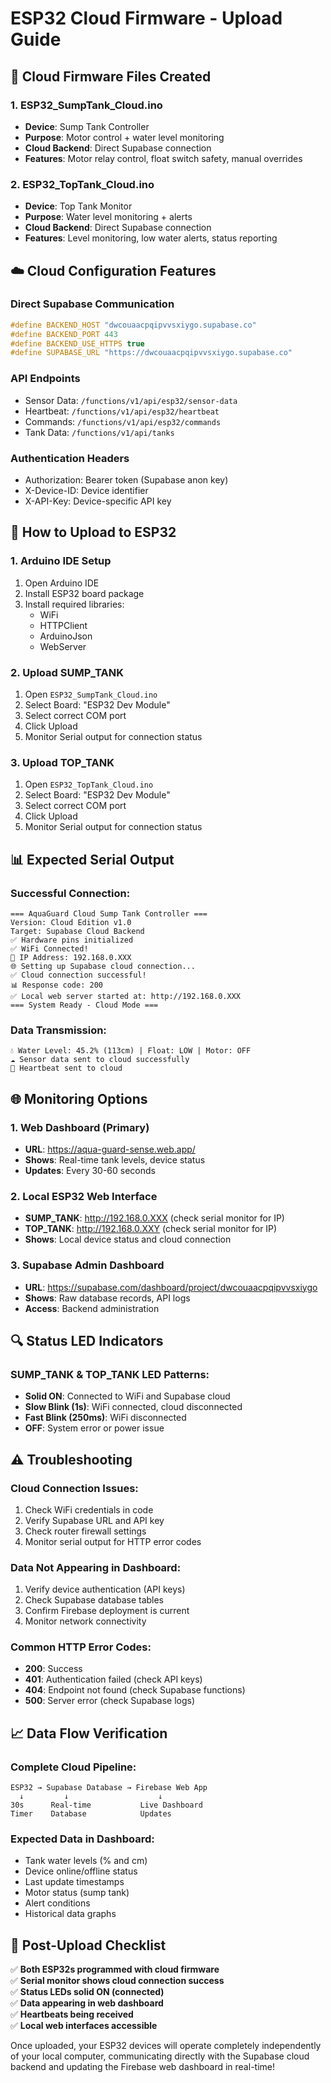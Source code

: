 # ESP32 Cloud Firmware - Upload Guide

## 📁 **Cloud Firmware Files Created**

### 1. **ESP32_SumpTank_Cloud.ino**
- **Device**: Sump Tank Controller
- **Purpose**: Motor control + water level monitoring
- **Cloud Backend**: Direct Supabase connection
- **Features**: Motor relay control, float switch safety, manual overrides

### 2. **ESP32_TopTank_Cloud.ino** 
- **Device**: Top Tank Monitor
- **Purpose**: Water level monitoring + alerts
- **Cloud Backend**: Direct Supabase connection
- **Features**: Level monitoring, low water alerts, status reporting

## ☁️ **Cloud Configuration Features**

### **Direct Supabase Communication**
```cpp
#define BACKEND_HOST "dwcouaacpqipvvsxiygo.supabase.co"
#define BACKEND_PORT 443
#define BACKEND_USE_HTTPS true
#define SUPABASE_URL "https://dwcouaacpqipvvsxiygo.supabase.co"
```

### **API Endpoints**
- Sensor Data: `/functions/v1/api/esp32/sensor-data`
- Heartbeat: `/functions/v1/api/esp32/heartbeat`
- Commands: `/functions/v1/api/esp32/commands`
- Tank Data: `/functions/v1/api/tanks`

### **Authentication Headers**
- Authorization: Bearer token (Supabase anon key)
- X-Device-ID: Device identifier
- X-API-Key: Device-specific API key

## 🔧 **How to Upload to ESP32**

### **1. Arduino IDE Setup**
1. Open Arduino IDE
2. Install ESP32 board package
3. Install required libraries:
   - WiFi
   - HTTPClient
   - ArduinoJson
   - WebServer

### **2. Upload SUMP_TANK**
1. Open `ESP32_SumpTank_Cloud.ino`
2. Select Board: "ESP32 Dev Module"
3. Select correct COM port
4. Click Upload
5. Monitor Serial output for connection status

### **3. Upload TOP_TANK**
1. Open `ESP32_TopTank_Cloud.ino`
2. Select Board: "ESP32 Dev Module"
3. Select correct COM port  
4. Click Upload
5. Monitor Serial output for connection status

## 📊 **Expected Serial Output**

### **Successful Connection:**
```
=== AquaGuard Cloud Sump Tank Controller ===
Version: Cloud Edition v1.0
Target: Supabase Cloud Backend
✅ Hardware pins initialized
✅ WiFi Connected!
📡 IP Address: 192.168.0.XXX
🌐 Setting up Supabase cloud connection...
✅ Cloud connection successful!
📊 Response code: 200
✅ Local web server started at: http://192.168.0.XXX
=== System Ready - Cloud Mode ===
```

### **Data Transmission:**
```
💧 Water Level: 45.2% (113cm) | Float: LOW | Motor: OFF
☁️ Sensor data sent to cloud successfully
💓 Heartbeat sent to cloud
```

## 🌐 **Monitoring Options**

### **1. Web Dashboard (Primary)**
- **URL**: https://aqua-guard-sense.web.app/
- **Shows**: Real-time tank levels, device status
- **Updates**: Every 30-60 seconds

### **2. Local ESP32 Web Interface**
- **SUMP_TANK**: http://192.168.0.XXX (check serial monitor for IP)
- **TOP_TANK**: http://192.168.0.XXY (check serial monitor for IP)
- **Shows**: Local device status and cloud connection

### **3. Supabase Admin Dashboard**
- **URL**: https://supabase.com/dashboard/project/dwcouaacpqipvvsxiygo
- **Shows**: Raw database records, API logs
- **Access**: Backend administration

## 🔍 **Status LED Indicators**

### **SUMP_TANK & TOP_TANK LED Patterns:**
- **Solid ON**: Connected to WiFi and Supabase cloud
- **Slow Blink (1s)**: WiFi connected, cloud disconnected
- **Fast Blink (250ms)**: WiFi disconnected
- **OFF**: System error or power issue

## ⚠️ **Troubleshooting**

### **Cloud Connection Issues:**
1. Check WiFi credentials in code
2. Verify Supabase URL and API key
3. Check router firewall settings
4. Monitor serial output for HTTP error codes

### **Data Not Appearing in Dashboard:**
1. Verify device authentication (API keys)
2. Check Supabase database tables
3. Confirm Firebase deployment is current
4. Monitor network connectivity

### **Common HTTP Error Codes:**
- **200**: Success
- **401**: Authentication failed (check API keys)
- **404**: Endpoint not found (check Supabase functions)
- **500**: Server error (check Supabase logs)

## 📈 **Data Flow Verification**

### **Complete Cloud Pipeline:**
```
ESP32 → Supabase Database → Firebase Web App
  ↓         ↓                    ↓
30s      Real-time           Live Dashboard
Timer    Database            Updates
```

### **Expected Data in Dashboard:**
- Tank water levels (% and cm)
- Device online/offline status
- Last update timestamps
- Motor status (sump tank)
- Alert conditions
- Historical data graphs

## 🚀 **Post-Upload Checklist**

✅ **Both ESP32s programmed with cloud firmware**  
✅ **Serial monitor shows cloud connection success**  
✅ **Status LEDs solid ON (connected)**  
✅ **Data appearing in web dashboard**  
✅ **Heartbeats being received**  
✅ **Local web interfaces accessible**  

Once uploaded, your ESP32 devices will operate completely independently of your local computer, communicating directly with the Supabase cloud backend and updating the Firebase web dashboard in real-time!
